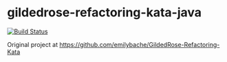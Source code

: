 # gildedrose-refactoring-kata-java

[![Build Status](https://travis-ci.com/IliasDewachter/gildedrose-refactoring-kata-java.svg?branch=master)](https://travis-ci.com/IliasDewachter/gildedrose-refactoring-kata-java)

Original project at https://github.com/emilybache/GildedRose-Refactoring-Kata
